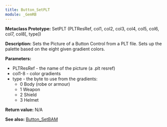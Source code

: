 ```yaml
---
title: Button_SetPLT
module: _GemRB
---
```


**Metaclass Prototype:** SetPLT (PLTResRef, col1, col2, col3, col4, col5, col6, col7, col8[, type])

**Description:** Sets the Picture of a Button Control from a PLT file. 
Sets up the palette based on the eight given gradient colors.

**Parameters:**
  * PLTResRef - the name of the picture (a .plt resref)
  * col1-8 - color gradients
  * type - the byte to use from the gradients:
    * 0 Body (robe or armour)
    * 1 Weapon
    * 2 Shield
    * 3 Helmet

**Return value:** N/A

**See also:** [Button_SetBAM](Button_SetBAM.md)
